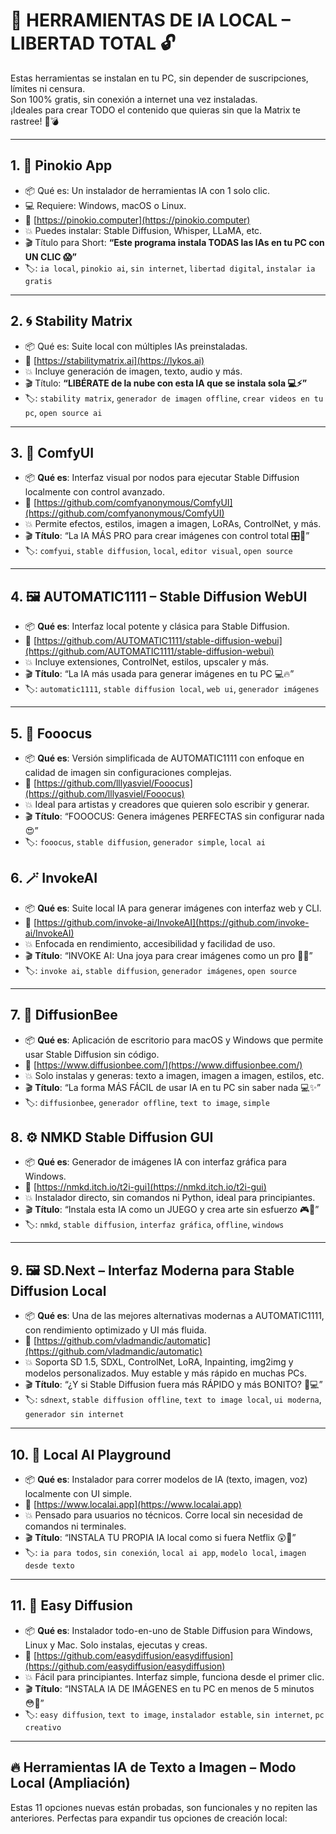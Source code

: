 # 🧱 HERRAMIENTAS DE IA LOCAL – LIBERTAD TOTAL 🔓

Estas herramientas se instalan en tu PC, sin depender de suscripciones, límites ni censura.  
Son 100% gratis, sin conexión a internet una vez instaladas.  
¡Ideales para crear TODO el contenido que quieras sin que la Matrix te rastree! 🧠💣

---

## 1. 🧩 Pinokio App
- 📦 Qué es: Un instalador de herramientas IA con 1 solo clic.
- 💻 Requiere: Windows, macOS o Linux.
- 🔗 [https://pinokio.computer](https://pinokio.computer)
- 💥 Puedes instalar: Stable Diffusion, Whisper, LLaMA, etc.
- 🎬 Título para Short:
  **“Este programa instala TODAS las IAs en tu PC con UN CLIC 😱”**
- 🏷️: `ia local`, `pinokio ai`, `sin internet`, `libertad digital`, `instalar ia gratis`

---

## 2. 🌀 Stability Matrix
- 📦 Qué es: Suite local con múltiples IAs preinstaladas.
- 🔗 [https://stabilitymatrix.ai](https://lykos.ai)
- 💥 Incluye generación de imagen, texto, audio y más.
- 🎬 Título:
  **“LIBÉRATE de la nube con esta IA que se instala sola 💻⚡”**
- 🏷️: `stability matrix`, `generador de imagen offline`, `crear videos en tu pc`, `open source ai`

---

## 3. 🧠 ComfyUI  
- 📦 **Qué es**: Interfaz visual por nodos para ejecutar Stable Diffusion localmente con control avanzado.  
- 🔗 [https://github.com/comfyanonymous/ComfyUI](https://github.com/comfyanonymous/ComfyUI)  
- 💥 Permite efectos, estilos, imagen a imagen, LoRAs, ControlNet, y más.  
- 🎬 **Título**: “La IA MÁS PRO para crear imágenes con control total 🎛️🎨”  
- 🏷️: `comfyui`, `stable diffusion`, `local`, `editor visual`, `open source`

---

## 4. 🖼️ AUTOMATIC1111 – Stable Diffusion WebUI  
- 📦 **Qué es**: Interfaz local potente y clásica para Stable Diffusion.  
- 🔗 [https://github.com/AUTOMATIC1111/stable-diffusion-webui](https://github.com/AUTOMATIC1111/stable-diffusion-webui)  
- 💥 Incluye extensiones, ControlNet, estilos, upscaler y más.  
- 🎬 **Título**: “La IA más usada para generar imágenes en tu PC 💻🔥”  
- 🏷️: `automatic1111`, `stable diffusion local`, `web ui`, `generador imágenes`

---

## 5. 🎨 Fooocus  
- 📦 **Qué es**: Versión simplificada de AUTOMATIC1111 con enfoque en calidad de imagen sin configuraciones complejas.  
- 🔗 [https://github.com/lllyasviel/Fooocus](https://github.com/lllyasviel/Fooocus)  
- 💥 Ideal para artistas y creadores que quieren solo escribir y generar.  
- 🎬 **Título**: “FOOOCUS: Genera imágenes PERFECTAS sin configurar nada 😍”  
- 🏷️: `fooocus`, `stable diffusion`, `generador simple`, `local ai`


## 6. 🪄 InvokeAI  
- 📦 **Qué es**: Suite local IA para generar imágenes con interfaz web y CLI.  
- 🔗 [https://github.com/invoke-ai/InvokeAI](https://github.com/invoke-ai/InvokeAI)  
- 💥 Enfocada en rendimiento, accesibilidad y facilidad de uso.  
- 🎬 **Título**: “INVOKE AI: Una joya para crear imágenes como un pro 💎🧠”  
- 🏷️: `invoke ai`, `stable diffusion`, `generador imágenes`, `open source`

---

## 7. 📸 DiffusionBee  
- 📦 **Qué es**: Aplicación de escritorio para macOS y Windows que permite usar Stable Diffusion sin código.  
- 🔗 [https://www.diffusionbee.com/](https://www.diffusionbee.com/)  
- 💥 Solo instalas y generas: texto a imagen, imagen a imagen, estilos, etc.  
- 🎬 **Título**: “La forma MÁS FÁCIL de usar IA en tu PC sin saber nada 💻✨”  
- 🏷️: `diffusionbee`, `generador offline`, `text to image`, `simple`


## 8. ⚙️ NMKD Stable Diffusion GUI  
- 📦 **Qué es**: Generador de imágenes IA con interfaz gráfica para Windows.  
- 🔗 [https://nmkd.itch.io/t2i-gui](https://nmkd.itch.io/t2i-gui)  
- 💥 Instalador directo, sin comandos ni Python, ideal para principiantes.  
- 🎬 **Título**: “Instala esta IA como un JUEGO y crea arte sin esfuerzo 🎮🎨”  
- 🏷️: `nmkd`, `stable diffusion`, `interfaz gráfica`, `offline`, `windows`

---

## 9. 🖼️ SD.Next – Interfaz Moderna para Stable Diffusion Local
- 📦 **Qué es**: Una de las mejores alternativas modernas a AUTOMATIC1111, con rendimiento optimizado y UI más fluida.
- 🔗 [https://github.com/vladmandic/automatic](https://github.com/vladmandic/automatic)
- 💥 Soporta SD 1.5, SDXL, ControlNet, LoRA, Inpainting, img2img y modelos personalizados. Muy estable y más rápido en muchas PCs.
- 🎬 **Título**: “¿Y si Stable Diffusion fuera más RÁPIDO y más BONITO? 🧠💻”
- 🏷️: `sdnext`, `stable diffusion offline`, `text to image local`, `ui moderna`, `generador sin internet`

---

## 10. 🚀 Local AI Playground
- 📦 **Qué es**: Instalador para correr modelos de IA (texto, imagen, voz) localmente con UI simple.
- 🔗 [https://www.localai.app](https://www.localai.app)
- 💥 Pensado para usuarios no técnicos. Corre local sin necesidad de comandos ni terminales.
- 🎬 **Título**: “INSTALA TU PROPIA IA local como si fuera Netflix 😲📲”
- 🏷️: `ia para todos`, `sin conexión`, `local ai app`, `modelo local`, `imagen desde texto`

---

## 11. 🧰 Easy Diffusion
- 📦 **Qué es**: Instalador todo-en-uno de Stable Diffusion para Windows, Linux y Mac. Solo instalas, ejecutas y creas.
- 🔗 [https://github.com/easydiffusion/easydiffusion](https://github.com/easydiffusion/easydiffusion)
- 💥 Fácil para principiantes. Interfaz simple, funciona desde el primer clic.
- 🎬 **Título**: “INSTALA IA DE IMÁGENES en tu PC en menos de 5 minutos 😳🧠”
- 🏷️: `easy diffusion`, `text to image`, `instalador estable`, `sin internet`, `pc creativo`

---

## 🔥 Herramientas IA de Texto a Imagen – Modo Local (Ampliación)

Estas 11 opciones nuevas están probadas, son funcionales y no repiten las anteriores. Perfectas para expandir tus opciones de creación local:




